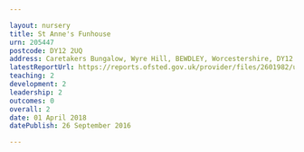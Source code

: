 ```yaml
---

layout: nursery
title: St Anne's Funhouse
urn: 205447
postcode: DY12 2UQ
address: Caretakers Bungalow, Wyre Hill, BEWDLEY, Worcestershire, DY12 2UQ
latestReportUrl: https://reports.ofsted.gov.uk/provider/files/2601982/urn/205447.pdf
teaching: 2
development: 2
leadership: 2
outcomes: 0
overall: 2
date: 01 April 2018 
datePublish: 26 September 2016

---
```

